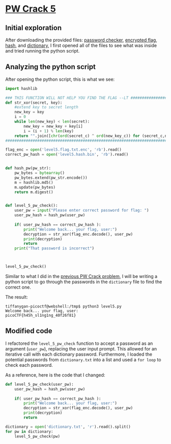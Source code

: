 # [PW Crack 5](https://play.picoctf.org/practice/challenge/249?page=1&search=pw)

## Initial exploration
After downloading the provided files: [password checker](https://artifacts.picoctf.net/c/32/level5.py), [encrypted flag](https://artifacts.picoctf.net/c/32/level5.flag.txt.enc), [hash](https://artifacts.picoctf.net/c/32/level5.hash.bin), and [dictionary](https://artifacts.picoctf.net/c/32/dictionary.txt), I first opened all of the files to see what was inside and tried running the python script.
## Analyzing the python script
After opening the python script, this is what we see:

```python
import hashlib

### THIS FUNCTION WILL NOT HELP YOU FIND THE FLAG --LT ########################
def str_xor(secret, key):
    #extend key to secret length
    new_key = key
    i = 0
    while len(new_key) < len(secret):
        new_key = new_key + key[i]
        i = (i + 1) % len(key)        
    return "".join([chr(ord(secret_c) ^ ord(new_key_c)) for (secret_c,new_key_c) in zip(secret,new_key)])
###############################################################################

flag_enc = open('level5.flag.txt.enc', 'rb').read()
correct_pw_hash = open('level5.hash.bin', 'rb').read()


def hash_pw(pw_str):
    pw_bytes = bytearray()
    pw_bytes.extend(pw_str.encode())
    m = hashlib.md5()
    m.update(pw_bytes)
    return m.digest()


def level_5_pw_check():
    user_pw = input("Please enter correct password for flag: ")
    user_pw_hash = hash_pw(user_pw)
    
    if( user_pw_hash == correct_pw_hash ):
        print("Welcome back... your flag, user:")
        decryption = str_xor(flag_enc.decode(), user_pw)
        print(decryption)
        return
    print("That password is incorrect")



level_5_pw_check()
```

Similar to what I did in the [previous PW Crack problem](https://play.picoctf.org/practice/challenge/248?page=7&search=), I will be writing a python script to go through the passwords in the `dictionary` file to find the correct one.

The result:

```
tiffanygan-picoctf@webshell:/tmp$ python3 level5.py 
Welcome back... your flag, user:
picoCTF{h45h_sl1ng1ng_40f26f81}
```
## Modified code
I refactored the `level_5_pw_check` function to accept a password as an argument (`user_pw`), replacing the user input prompt. This allowed for an iterative call with each dictionary password. Furthermore, I loaded the potential passwords from `dictionary.txt` into a list and used a `for loop` to check each password.

As a reference, here is the code that I changed:

```python
def level_5_pw_check(user_pw):
    user_pw_hash = hash_pw(user_pw)
    
    if( user_pw_hash == correct_pw_hash ):
        print("Welcome back... your flag, user:")
        decryption = str_xor(flag_enc.decode(), user_pw)
        print(decryption)
        return

dictionary = open('dictionary.txt', 'r').read().split()
for pw in dictionary:
    level_5_pw_check(pw)
```
